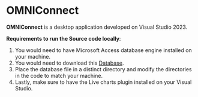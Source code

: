 # OMNIConnect

**OMNIConnect** is a desktop application developed on Visual Studio 2023.

**Requirements to run the Source code locally**:

1. You would need to have Microsoft Access database engine installed on your machine.
2. You would need to download this [Database](https://github.com/DimakatsoMatlaila/OMNIConnect/blob/master/OMNIConnectSystemDB.accdb).
3. Place the database file in a distinct directory and modify the directories in the code to match your machine.
4. Lastly, make sure to have the Live charts plugin installed on your Visual Studio.
